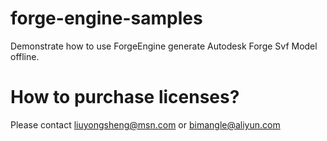 # forge-engine-samples
Demonstrate how to use ForgeEngine generate Autodesk Forge Svf Model offline.

# How to purchase licenses?
Please contact liuyongsheng@msn.com or bimangle@aliyun.com


